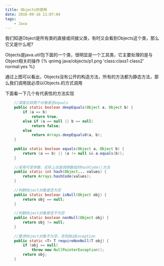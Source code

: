 ```yaml
---
title: Objects的使用
date: 2016-09-16 11:07:04
tags:
	- Java
---
```

我们知道Object是所有类的直接或间接父类，有时又会看到Objects这个类，那么它又是什么呢?

Objects是java.util包下面的一个类，很明显是一个工具类，它主要处理的是与Object相关的操作
{% qnimg java/objects/p1.png 'class:class1 class2' normal:yes %}

通过上图可以看出，Objects没有公开的构造方法，所有的方法都为静态方法，那么我们调用就必须以Objects.的方式调用

<!--more-->

下面看一下几个有代表性的方法实现
``` java
	//深度比较两个对象是否equals
	public static boolean deepEquals(Object a, Object b) {
        if (a == b)
            return true;
        else if (a == null || b == null)
            return false;
        else
            return Arrays.deepEquals0(a, b);
    }
	
	public static boolean equals(Object a, Object b) {
        return (a == b) || (a != null && a.equals(b));
    }
	
	//采用可变参数，实际上也是调用数组的hashCode()方法                                                
	public static int hash(Object... values) {
        return Arrays.hashCode(values);
    }
	
	//判断Object对象是否为空
	public static boolean isNull(Object obj) {
        return obj == null;
    }
	
	//判断Object对象是否不为空
	public static boolean nonNull(Object obj) {
        return obj != null;
    }
	
	//要求Object对象不为空，否则抛出Exception
	public static <T> T requireNonNull(T obj) {
        if (obj == null)
            throw new NullPointerException();
        return obj;
    }
```

